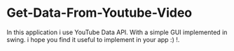 # Get-Data-From-Youtube-Video
In this application i use YouTube Data API. With a simple GUI implemented in swing.
i hope you find it useful to implement in your app :) !.
